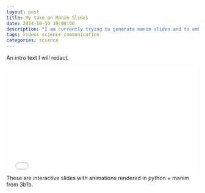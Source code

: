 ```yaml
---
layout: post
title: My take on Manim Slides
date: 2024-10-19 19:00:00
description: "I am currently trying to generate manim slides and to embed them in an Iframe for website rendering."
tags: videos science communication
categories: science
---
```


An intro text I will redact.

<div class="row mt-5">
    <div class="col-sm mt-3 mt-md-0">
        <div style="position:relative;padding-bottom:56.25%;">
            <iframe
                style="width:100%;height:100%;position:absolute;left:0px;top:0px;"
                frameborder="0"
                width="100%"
                height="100%"
                allowfullscreen
                allow="autoplay"
                src="/assets/html/iframe.html">
            </iframe>
        </div>
    </div>
</div>

<div class="caption">
    These are interactive slides with animations rendered in python + manim from 3b1b.
</div>